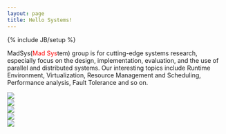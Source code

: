 ```yaml
---
layout: page
title: Hello Systems!
---
```

{% include JB/setup %}

<p>
MadSys(<span style="color:#f00">Mad Sys</span>tem) group is for cutting-edge systems research, especially focus on the design, implementation, evaluation, and the use of parallel and distributed systems. Our interesting topics include Runtime Environment, Virtualization, Resource Management and Scheduling, Performance analysis, Fault Tolerance and so on.
</p>

<div id="slider1_container" style="position: relative; top: 0px; left: 0px; width: 600px; height: 300px;">
    <!-- Slides Container -->
    <div u="slides" style="cursor: move; position: absolute; overflow: hidden; left: 0px; top: 0px; width: 600px; height: 300px;">
        <div><img u="image" src="/images/1.jpg" /></div>
        <div><img u="image" src="/images/2.jpg" /></div>
        <div><img u="image" src="/images/3.jpg" /></div>
        <div><img u="image" src="/images/4.jpg" /></div>
        <div><img u="image" src="/images/5.jpg" /></div>
    </div>
        <!-- Bullet Navigator Skin Begin -->
        <style>
            /* jssor slider bullet navigator skin 13 css */
            /*
            .jssorb13 div           (normal)
            .jssorb13 div:hover     (normal mouseover)
            .jssorb13 .av           (active)
            .jssorb13 .av:hover     (active mouseover)
            .jssorb13 .dn           (mousedown)
            */
            .jssorb13 div, .jssorb13 div:hover, .jssorb13 .av
            {
                background: url(/images/b13.png) no-repeat;
                overflow:hidden;
                cursor: pointer;
            }
            .jssorb13 div { background-position: -5px -5px; }
            .jssorb13 div:hover, .jssorb13 .av:hover { background-position: -35px -5px; }
            .jssorb13 .av { background-position: -65px -5px; }
            .jssorb13 .dn, .jssorb13 .dn:hover { background-position: -95px -5px; }
        </style>
        <!-- bullet navigator container -->
        <div u="navigator" class="jssorb13" style="position: absolute; bottom: 16px; right: 6px;">
            <!-- bullet navigator item prototype -->
            <div u="prototype" style="POSITION: absolute; WIDTH: 21px; HEIGHT: 21px;"></div>
        </div>
        <!-- Bullet Navigator Skin End -->
</div>


